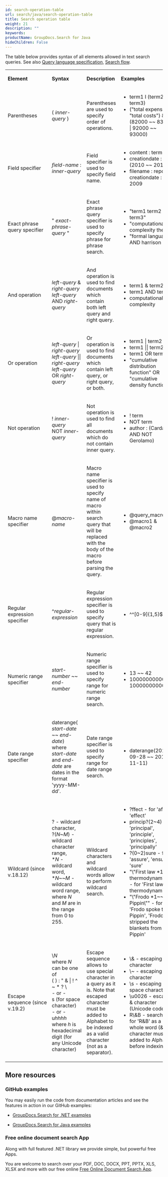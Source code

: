 ```yaml
---
id: search-operation-table
url: search/java/search-operation-table
title: Search operation table
weight: 21
description: ""
keywords: 
productName: GroupDocs.Search for Java
hideChildren: False
---
```

The table below provides syntax of all elements allowed in text search queries. See also [Query language specification](Query%2Blanguage%2Bspecification.html), [Search flow](Search%2Bflow.html).

<table class="confluenceTable"><tbody><tr><td class="confluenceTd"><p><strong>Element</strong></p></td><td class="confluenceTd"><p><strong>Syntax</strong></p></td><td class="confluenceTd"><p><strong>Description</strong></p></td><td class="confluenceTd"><p><strong>Examples</strong></p></td></tr><tr><td class="confluenceTd"><p>Parentheses</p></td><td class="confluenceTd"><p>( <em>inner-query</em> )</p></td><td class="confluenceTd"><p>Parentheses are used to specify order of operations.</p></td><td class="confluenceTd"><ul><li>term1 I (term2 &amp; term3)</li><li>("total expenses" | "total costs") &amp; (82000 ~~ 83000 | 92000 ~~ 93000)</li></ul></td></tr><tr><td class="confluenceTd"><p>Field specifier</p></td><td class="confluenceTd"><p><em>field-name</em> : <em>inner-query</em></p></td><td class="confluenceTd"><p>Field specifier is used to specify field name.</p></td><td class="confluenceTd"><ul><li>content : term</li><li>creationdate : (2010 ~~ 2013)</li><li>filename : report &amp; creationdate : 2009</li></ul></td></tr><tr><td class="confluenceTd"><p>Exact phrase query specifier</p></td><td class="confluenceTd"><p>" <em>exact-phrase-query</em> "</p></td><td class="confluenceTd"><p>Exact phrase query specifier is used to specify phrase for phrase search.</p></td><td class="confluenceTd"><ul><li>"term1 term2 term3"</li><li>"computational complexity theory"</li><li>"formal language" AND harrison</li></ul></td></tr><tr><td class="confluenceTd"><p>And operation</p></td><td class="confluenceTd"><p><em>left-query</em> &amp; <em>right-query</em><br class="atl-forced-newline"><em>left-query</em> AND <em>right-query</em></p></td><td class="confluenceTd"><p>And operation is used to find documents which contain both left query and right query.</p></td><td class="confluenceTd"><ul><li>term1 &amp; term2</li><li>term1 AND term2</li><li>computational &amp; complexity</li></ul></td></tr><tr><td class="confluenceTd"><p>Or operation</p></td><td class="confluenceTd"><p><em>left-query</em> | <em>right-query</em><br class="atl-forced-newline"><em>left-query</em> || <em>right-query</em><br class="atl-forced-newline"><em>left-query</em> OR <em>right-query</em></p></td><td class="confluenceTd"><p>Or operation is used to find documents which contain left query, or right query, or both.</p></td><td class="confluenceTd"><ul><li>term1 | term2</li><li>term1 || term2</li><li>term1 OR term2</li><li>"cumulative distribution function" OR "cumulative density function"</li></ul></td></tr><tr><td class="confluenceTd"><p>Not operation</p></td><td class="confluenceTd"><p>! <em>inner-query</em><br class="atl-forced-newline">NOT <em>inner-query</em></p></td><td class="confluenceTd"><p>Not operation is used to find all documents which do not contain inner query.</p></td><td class="confluenceTd"><ul><li>! term</li><li>NOT term</li><li>author : (Cardano AND NOT Gerolamo)</li></ul></td></tr><tr><td class="confluenceTd"><p>Macro name specifier</p></td><td class="confluenceTd"><p>@<em>macro-name</em></p></td><td class="confluenceTd"><p>Macro name specifier is used to specify name of macro within search query that will be replaced with the body of the macro before parsing the query.</p></td><td class="confluenceTd"><ul><li>@query_macro</li><li>@macro1 &amp; @macro2</li></ul></td></tr><tr><td class="confluenceTd"><p>Regular expression specifier</p></td><td class="confluenceTd"><p>^<em>regular-expression</em></p></td><td class="confluenceTd"><p>Regular expression specifier is used to specify query that is regular expression.</p></td><td class="confluenceTd"><ul><li>^^[0-9]{1,5}$</li></ul></td></tr><tr><td class="confluenceTd"><p>Numeric range specifier</p></td><td class="confluenceTd"><p><em>start-number</em> ~~ <em>end-number</em></p></td><td class="confluenceTd"><p>Numeric range specifier is used to specify range for numeric range search.</p></td><td class="confluenceTd"><ul><li>13 ~~ 42</li><li>10000000000 ~~ 100000000000</li></ul></td></tr><tr><td class="confluenceTd"><p>Date range specifier</p></td><td class="confluenceTd"><p>daterange( <em>start-date</em> ~~ <em>end-date</em>)<br>where <em>start-date</em> and <em>end-date</em> are dates in the format 'yyyy-MM-dd'.</p></td><td class="confluenceTd"><p>Date range specifier is used to specify range for date range search.</p></td><td class="confluenceTd"><ul><li>daterange(2017-09-28 ~~ 2017-11-11)</li></ul></td></tr><tr><td colspan="1" class="confluenceTd">Wildcard&nbsp;(since v.18.12)</td><td colspan="1" class="confluenceTd"><p>? - wildcard character,<br>?(<em>N</em>~<em>M</em>) - wildcard character range,<br>*<em>N</em> - wildcard word,<br>*<em>N</em>~~<em>M</em> - wildcard word range,<br>where <em>N</em> and <em>M</em> are in the range from 0 to 255.</p></td><td colspan="1" class="confluenceTd">Wildcard characters and wildcard words allow to perform wildcard search.</td><td colspan="1" class="confluenceTd"><ul><li>?ffect - for 'affect', 'effect'</li><li>princip?(2~4) - for 'principal', 'principle', 'principles', 'principally'</li><li>?(0~2)sure - for 'assure', 'ensure', 'sure'</li><li>"\"First law *1 thermodynamics\"" - for 'First law of thermodynamics'</li><li>"\"Frodo *1~~5 Pippin\"" - for 'Frodo spoke to Pippin', 'Frodo stripped the blankets from Pippin'</li></ul></td></tr><tr><td colspan="1" class="confluenceTd">Escape sequence&nbsp;(since v.19.2)</td><td colspan="1" class="confluenceTd">\<em>N</em><br>where <em>N</em> can be one of<br>( ) : " &amp; | ! ^ ~ * ? \<br>-&nbsp;or -<br>s (for space character)<br>-&nbsp;or -<br>u<em>hhhh</em><strong><br></strong>where <em>h</em> is hexadecimal digit (for any Unicode character)</td><td colspan="1" class="confluenceTd"><p>Escape sequence allows to use special character in a query as it is. Note that escaped character must be added to Alphabet to be indexed as a valid character (not as a separator).</p></td><td colspan="1" class="confluenceTd"><ul><li>\&amp; - escaping &amp; character</li><li>\~ - escaping ~ character</li><li>\s - escaping space character</li><li>\u0026 - escaping &amp; character (Unicode code)</li><li>R\&amp;B - searching for 'R&amp;B' as a whole word (&amp; character must be added to Alphabet before indexing)</li></ul></td></tr></tbody></table>

## More resources

### GitHub examples

You may easily run the code from documentation articles and see the features in action in our GitHub examples:

*   [GroupDocs.Search for .NET examples](https://github.com/groupdocs-search/GroupDocs.Search-for-.NET)
    
*   [GroupDocs.Search for Java examples](https://github.com/groupdocs-search/GroupDocs.Search-for-Java)
    

### Free online document search App

Along with full featured .NET library we provide simple, but powerful free Apps.

You are welcome to search over your PDF, DOC, DOCX, PPT, PPTX, XLS, XLSX and more with our free online [Free Online Document Search App](https://products.groupdocs.app/search).

